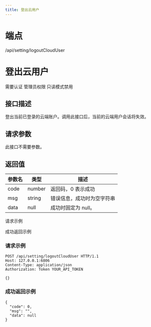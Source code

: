 ```yaml
---
title: 登出云用户
---
```

# 端点

/api/setting/logoutCloudUser

# 登出云用户

需要认证 管理员权限 只读模式禁用

## 接口描述

登出当前已登录的云端账户。调用此接口后，当前的云端用户会话将失效。

## 请求参数

此接口不需要参数。

## 返回值

| 参数名 | 类型 | 描述 |
| --- | --- | --- |
| code | number | 返回码，0 表示成功 |
| msg | string | 错误信息，成功时为空字符串 |
| data | null | 成功时固定为 null。 |

请求示例

成功返回示例

### 请求示例

```
POST /api/setting/logoutCloudUser HTTP/1.1
Host: 127.0.0.1:6806
Content-Type: application/json
Authorization: Token YOUR_API_TOKEN

{}
```

### 成功返回示例

```
{
  "code": 0,
  "msg": "",
  "data": null
}
```

